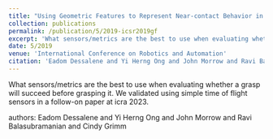 ```yaml
---
title: "Using Geometric Features to Represent Near-contact Behavior in Robotic Grasping"
collection: publications
permalink: /publication/5/2019-icsr2019gf
excerpt: 'What sensors/metrics are the best to use when evaluating whether a grasp will succeed before grasping it. We validated using simple time of flight sensors in a follow-on paper at icra 2023. , '
date: 5/2019
venue: 'International Conference on Robotics and Automation'
citation: 'Eadom Dessalene and Yi Herng Ong and John Morrow and Ravi Balasubramanian and Cindy Grimm'
---
```

What sensors/metrics are the best to use when evaluating whether a grasp will succeed before grasping it. We validated using simple time of flight sensors in a follow-on paper at icra 2023. 

authors: Eadom Dessalene and Yi Herng Ong and John Morrow and Ravi Balasubramanian and Cindy Grimm